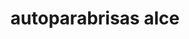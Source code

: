 ---
title: "autoparabrisas alce"
url: /parroquia-puerto-la-cruz/autoparabrisas-alce/
shop: Autowerkstatt
---
